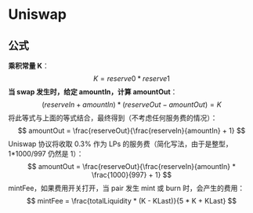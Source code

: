 # Uniswap

## 公式

**乘积常量 K**：
$$
K = reserve0 * reserve1
$$
**当 swap 发生时，给定 amountIn，计算 amountOut**：
$$
(reserveIn + amountIn) * (reserveOut - amountOut) = K
$$
将此等式与上面的等式结合，最终得到（不考虑任何服务费的情况）：
$$
amountOut = \frac{reserveOut}{\frac{reserveIn}{amountIn} + 1}
$$
Uniswap 协议将收取 0.3% 作为 LPs 的服务费（简化写法，由于是整型，1*1000/997 仍然是 1）：
$$
amountOut = \frac{reserveOut}{\frac{reserveIn}{amountIn} * \frac{1000}{997} + 1}
$$
mintFee，如果费用开关打开，当 pair 发生 mint 或 burn 时，会产生的费用：
$$
mintFee = \frac{totalLiquidity * (K - KLast)}{5 * K + KLast}
$$
